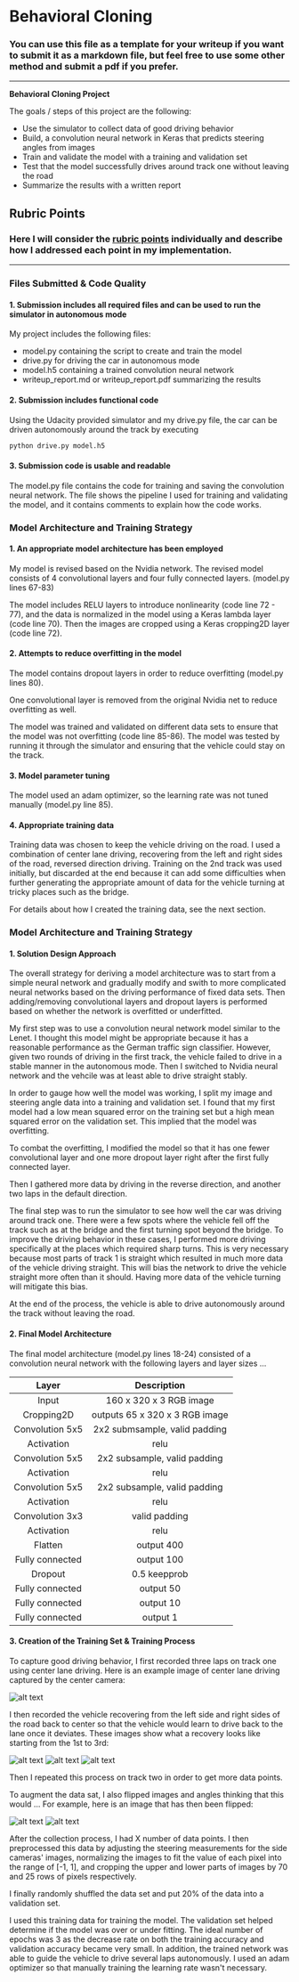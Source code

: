 # **Behavioral Cloning** 

### You can use this file as a template for your writeup if you want to submit it as a markdown file, but feel free to use some other method and submit a pdf if you prefer.

---

**Behavioral Cloning Project**

The goals / steps of this project are the following:
* Use the simulator to collect data of good driving behavior
* Build, a convolution neural network in Keras that predicts steering angles from images
* Train and validate the model with a training and validation set
* Test that the model successfully drives around track one without leaving the road
* Summarize the results with a written report


[//]: # (Image References)

[image1]: ./report_images/placeholder.jpg "Model Visualization"
[image2]: ./report_images/center_track_1.jpg "Center lane driving"
[image3]: ./report_images/recovery_1.jpg "Recovery Image"
[image4]: ./report_images/recovery_2.jpg "Recovery Image"
[image5]: ./report_images/recovery_3.jpg "Recovery Image"
[image6]: ./report_images/before_flipping.jpg "Normal Image"
[image7]: ./report_images/after_flipping.jpg "Flipped Image"

## Rubric Points
### Here I will consider the [rubric points](https://review.udacity.com/#!/rubrics/432/view) individually and describe how I addressed each point in my implementation.  

---
### Files Submitted & Code Quality

#### 1. Submission includes all required files and can be used to run the simulator in autonomous mode

My project includes the following files:
* model.py containing the script to create and train the model
* drive.py for driving the car in autonomous mode
* model.h5 containing a trained convolution neural network 
* writeup_report.md or writeup_report.pdf summarizing the results

#### 2. Submission includes functional code
Using the Udacity provided simulator and my drive.py file, the car can be driven autonomously around the track by executing 
```sh
python drive.py model.h5
```

#### 3. Submission code is usable and readable

The model.py file contains the code for training and saving the convolution neural network. The file shows the pipeline I used for training and validating the model, and it contains comments to explain how the code works.

### Model Architecture and Training Strategy

#### 1. An appropriate model architecture has been employed

My model is revised based on the Nvidia network. The revised model consists of 4 convolutional layers and four fully connected layers. (model.py lines 67-83) 

The model includes RELU layers to introduce nonlinearity (code line 72 - 77), and the data is normalized in the model using a Keras lambda layer (code line 70). Then the images are cropped using a Keras cropping2D layer (code line 72). 

#### 2. Attempts to reduce overfitting in the model

The model contains dropout layers in order to reduce overfitting (model.py lines 80). 

One convolutional layer is removed from the original Nvidia net to reduce overfitting as well.

The model was trained and validated on different data sets to ensure that the model was not overfitting (code line 85-86). The model was tested by running it through the simulator and ensuring that the vehicle could stay on the track.

#### 3. Model parameter tuning

The model used an adam optimizer, so the learning rate was not tuned manually (model.py line 85).

#### 4. Appropriate training data

Training data was chosen to keep the vehicle driving on the road. I used a combination of center lane driving, recovering from the left and right sides of the road, reversed direction driving. Training on the 2nd track was used initially, but discarded at the end because it can add some difficulties when further generating the appropriate amount of data for the vehicle turning at tricky places such as the bridge.  

For details about how I created the training data, see the next section. 

### Model Architecture and Training Strategy

#### 1. Solution Design Approach

The overall strategy for deriving a model architecture was to start from a simple neural network and gradually modify and swith to more complicated neural networks based on the driving performance of fixed data sets. Then adding/removing convolutional layers and dropout layers is performed based on whether the network is overfitted or underfitted.  

My first step was to use a convolution neural network model similar to the Lenet. I thought this model might be appropriate because it has a reasonable performance as the German traffic sign classifier. However, given two rounds of driving in the first track, the vehicle failed to drive in a stable manner in the autonomous mode. Then I switched to Nvidia neural network and the vehcile was at least able to drive straight stably. 

In order to gauge how well the model was working, I split my image and steering angle data into a training and validation set. I found that my first model had a low mean squared error on the training set but a high mean squared error on the validation set. This implied that the model was overfitting. 

To combat the overfitting, I modified the model so that it has one fewer convolutional layer and one more dropout layer right after the first fully connected layer.

Then I gathered more data by driving in the reverse direction, and another two laps in the default direction.  

The final step was to run the simulator to see how well the car was driving around track one. There were a few spots where the vehicle fell off the track such as at the bridge and the first turning spot beyond the bridge. To improve the driving behavior in these cases, I performed more driving specifically at the places which required sharp turns. This is very necessary because most parts of track 1 is straight which resulted in much more data of the vehicle driving straight. This will
bias the network to drive the vehicle straight more often than it should. Having more data of the vehicle turning will mitigate this bias. 

At the end of the process, the vehicle is able to drive autonomously around the track without leaving the road.

#### 2. Final Model Architecture

The final model architecture (model.py lines 18-24) consisted of a convolution neural network with the following layers and layer sizes ...

| Layer         		|     Description	        					| 
|:---------------------:|:---------------------------------------------:| 
| Input         		| 160 x 320 x 3 RGB image   					| 
| Cropping2D            | outputs 65 x 320 x 3 RGB image                | 
| Convolution 5x5     	| 2x2 submsample, valid padding                 |
| Activation    		| relu  										|
| Convolution 5x5	    | 2x2 subsample, valid padding               	|
| Activation    		| relu        						        	|
| Convolution 5x5     	| 2x2 subsample, valid padding               	|
| Activation    		| relu  										|
| Convolution 3x3      	| valid padding                              	|
| Activation    		| relu  										|
| Flatten				| output 400									|
| Fully connected       | output 100       				   	    		|
| Dropout               | 0.5 keepprob                                  |
| Fully connected       | output 50                                     |
| Fully connected       | output 10                                     |
| Fully connected       | output 1                                      |

#### 3. Creation of the Training Set & Training Process

To capture good driving behavior, I first recorded three laps on track one using center lane driving. Here is an example image of center lane driving captured by the center camera:

![alt text][image2]

I then recorded the vehicle recovering from the left side and right sides of the road back to center so that the vehicle would learn to drive back to the lane once it deviates. These images show what a recovery looks like starting from the 1st to 3rd:

![alt text][image3]
![alt text][image4]
![alt text][image5]

Then I repeated this process on track two in order to get more data points.

To augment the data sat, I also flipped images and angles thinking that this would ... For example, here is an image that has then been flipped:

![alt text][image6]
![alt text][image7]


After the collection process, I had X number of data points. I then preprocessed this data by adjusting the steering measurements for the side cameras' images, normalizing the images to fit the value of each pixel into the range of [-1, 1], and cropping the upper and lower parts of images by 70 and 25 rows of pixels respectively.   


I finally randomly shuffled the data set and put 20% of the data into a validation set. 

I used this training data for training the model. The validation set helped determine if the model was over or under fitting. The ideal number of epochs was 3 as the decrease rate on both the training accuracy and validation accuracy became very small. In addition, the trained network was able to guide the vehicle to drive several laps autonomously. I used an adam optimizer so that manually training the learning rate wasn't necessary.
